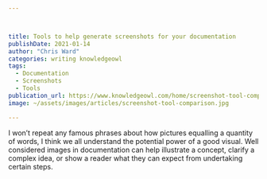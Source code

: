 ```yaml
---



title: Tools to help generate screenshots for your documentation
publishDate: 2021-01-14
author: "Chris Ward"
categories: writing knowledgeowl
tags: 
  - Documentation
  - Screenshots
  - Tools
publication_url: https://www.knowledgeowl.com/home/screenshot-tool-comparison
image: ~/assets/images/articles/screenshot-tool-comparison.jpg

---
```


I won’t repeat any famous phrases about how pictures equalling a quantity of words, I think we all understand the potential power of a good visual. Well considered images in documentation can help illustrate a concept, clarify a complex idea, or show a reader what they can expect from undertaking certain steps.